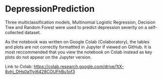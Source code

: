 # DepressionPrediction

Three multiclassification models, Multinomial Logistic Regression, Decision Tree and Random Forest were used to predict depression severity on a self-collected dataset. 

As the notebook was written on Google Colab (Colaboratory), the tables and plots are not correctly formattted in Jupyter if viewed on GitHub. It is most reccommended that you view the notebook on Colab instead as key plots do not appear on the Jupyter version. 

Link to Colab: https://colab.research.google.com/drive/1tX-8vhj_DHs0a11yi6428COUFhBu1of3
